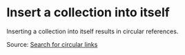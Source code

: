 # Insert a collection into itself

Inserting a collection into itself results in circular references.

Source: [Search for circular links](https://its.1c.ru/db/metod8dev#content:5859:hdoc)